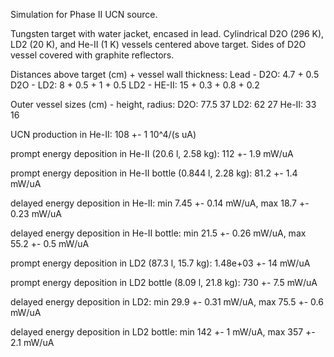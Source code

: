 Simulation for Phase II UCN source.

Tungsten target with water jacket, encased in lead.
Cylindrical D2O (296 K), LD2 (20 K), and He-II (1 K) vessels centered above target.
Sides of D2O vessel covered with graphite reflectors.

Distances above target (cm) + vessel wall thickness:
Lead - D2O: 4.7 + 0.5
D2O - LD2: 8 + 0.5 + 1 + 0.5
LD2 - HE-II: 15 + 0.3 + 0.8 + 0.2

Outer vessel sizes (cm) - height, radius:
D2O: 77.5 37
LD2: 62 27
He-II: 33 16

UCN production in He-II:
108 +- 1 10^4/(s uA)

prompt energy deposition in He-II (20.6 l, 2.58 kg):
112 +- 1.9 mW/uA

prompt energy deposition in He-II bottle (0.844 l, 2.28 kg):
81.2 +- 1.4 mW/uA

delayed energy deposition in He-II:
min 7.45 +- 0.14 mW/uA, max 18.7 +- 0.23 mW/uA

delayed energy deposition in He-II bottle:
min 21.5 +- 0.26 mW/uA, max 55.2 +- 0.5 mW/uA

prompt energy deposition in LD2 (87.3 l, 15.7 kg):
1.48e+03 +- 14 mW/uA

prompt energy deposition in LD2 bottle (8.09 l, 21.8 kg):
730 +- 7.5 mW/uA

delayed energy deposition in LD2:
min 29.9 +- 0.31 mW/uA, max 75.5 +- 0.6 mW/uA

delayed energy deposition in LD2 bottle:
min 142 +- 1 mW/uA, max 357 +- 2.1 mW/uA


